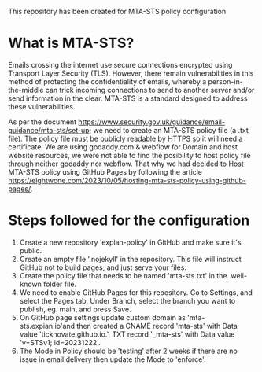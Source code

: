This repository has been created for MTA-STS policy configuration

# What is MTA-STS?

Emails crossing the internet use secure connections encrypted using Transport Layer Security (TLS). However, there remain vulnerabilities in this method of protecting the confidentiality of emails, 
whereby a person-in-the-middle can trick incoming connections to send to another server and/or send information in the clear. MTA-STS is a standard designed to address these vulnerabilities.

As per the document https://www.security.gov.uk/guidance/email-guidance/mta-sts/set-up; we need to create an MTA-STS policy file (a .txt file). The policy file must be publicly readable by HTTPS so it will need a certificate.
We are using godaddy.com & webflow for Domain and host website resources, we were not able to find the posibility to host policy file through neither godaddy nor webflow. That why we had decided to Host MTA-STS policy using GitHub Pages 
by following the article https://eightwone.com/2023/10/05/hosting-mta-sts-policy-using-github-pages/.

# Steps followed for the configuration

1. Create a new repository 'expian-policy' in GitHub and make sure it's public.
2. Create an empty file '.nojekyll' in the repository. This file will instruct GitHub not to build pages, and just serve your files.
3. Create the policy file that needs to be named 'mta-sts.txt' in the .well-known folder file.
4. We need to enable GitHub Pages for this repository. Go to Settings, and select the Pages tab. Under Branch, select the branch you want to publish, eg. main, and press Save. 
5. On GitHub page settings update custom domain as 'mta-sts.expian.io'and then created a CNAME record 'mta-sts' with Data value 'ticknovate.github.io.', TXT record '_mta-sts' with Data value 'v=STSv1; id=20231222'.
6. The Mode in Policy should be 'testing' after 2 weeks if there are no issue in email delivery then update the Mode to 'enforce'.
